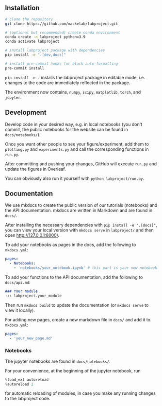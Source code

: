 
## Installation
```bash
# clone the repository
git clone https://github.com/mackelab/labproject.git

# (optional but recommended) create conda environment
conda create -n labproject python=3.9
conda activate labproject

# install labproject package with dependencies
pip install -e ".[dev,docs]"

# install pre-commit hooks for black auto-formatting
pre-commit install
```

`pip install -e .` installs the labproject package in editable mode, i.e. changes to the code are immediately reflected in the package.

The environment now contains, `numpy`, `scipy`, `matplotlib`, `torch`, and `jupyter`.

## Development

Develop code in your desired way, e.g. in local notebooks (you don't commit, the public notebooks for the website can be found in `docs/notebooks/`). 

Once you want other people to see your figure/experiment, add them to `plotting.py` and `experiments.py` and call the corresponding functions in `run.py`. 

After committing and pushing your changes, GitHub will execute `run.py` and update the figures in Overleaf. 

You can obviously also run it yourself with `python labproject/run.py`.



## Documentation

We use mkdocs to create the public version of our tutorials (notebooks) and the API documentation. mkdocs are written in Markdown and are found in `docs/`.

After installing the necessary dependencies with `pip install -e ".[docs]"`, you can view your local version with `mkdocs serve` in `labproject/` and then open http://127.0.0.1:8000/.

To add your notebooks as pages in the docs, add the following to `mkdocs.yml`:
```yaml
pages:
  - Notebooks:
    - 'notebooks/your_notebook.ipynb' # this part is your new notebook
```

To add your functions to the API documentation, add the following to `docs/api.md`:
```markdown
### Your module
::: labproject.your_module
```
Then run `mkdocs build` to update the documentation (or `mkdocs serve` to view it locally).

For adding new pages, create a new markdown file in `docs/` and add it to `mkdocs.yml`:
```yaml
pages:
  - 'your_new_page.md'
```

### Notebooks
The jupyter notebooks are found in `docs/notebooks/`.

For your convenience, at the beginning of the jupyter notebook, run    
```python
%load_ext autoreload
%autoreload 2
```
for automatic reloading of modules, in case you make any running changes to the labproject code.
